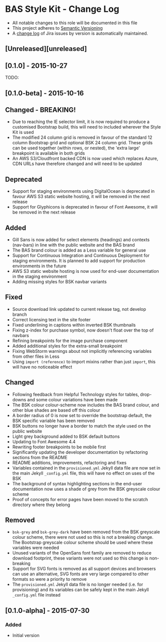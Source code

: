 # BAS Style Kit - Change Log

* All notable changes to this role will be documented in this file
* This project adheres to [Semantic Versioning](http://semver.org/spec/v2.0.0.html)
* A [change log](https://jira.ceh.ac.uk/browse/BSK/?selectedTab=com.atlassian.jira.jira-projects-plugin:changelog-panel)
of Jira issues by version is automatically maintained.

## [Unreleased][unreleased]

## [0.1.0] - 2015-10-27

TODO:

## [0.1.0-beta] - 2015-10-16

## Changed - BREAKING!

* Due to reaching the IE selector limit, it is now required to produce a customised Bootstrap build, this will need to
included wherever the Style Kit is used
* The modified 24 column grid is removed in favour of the standard 12 column Bootstrap grid and optional BSK 24 column
grid. These grids can be used together (within rows, or nested), the 'extra large' breakpoint is available in both grids
* An AWS S3/Cloudfront backed CDN is now used which replaces Azure, CDN URLs have therefore changed and will need to be
updated

## Deprecated

* Support for staging environments using DigitalOcean is deprecated in favour AWS S3 static website hosting, it will be
removed in the next release
* Support for Glyphicons is deprecated in favour of Font Awesome, it will be removed in the next release

## Added

* Gill Sans is now added for select elements (headings) and contexts (nav-bars) in line with the public website and the
BAS brand
* The BAS brand colour is added as a Less variable for general use
* Support for Continuous Integration and Continuous Deployment for staging environments. It is planned to add support
for production environments in the future
* AWS S3 static website hosting is now used for end-user documentation in the staging environment
* Adding missing styles for BSK navbar variants

## Fixed

* Source download link updated to current release tag, not develop branch
* Correct licensing text in the site footer
* Fixed underlining in captions within inverted BSK thumbnails
* Fixing z-index for purchase symbol, now doesn't float over the top of navbars
* Refining breakpoints for the image purchase component
* Added additional styles for the extra-small breakpoint
* Fixing WebStorm warnings about not implicitly referencing variables from other files in Less
* Using `import (reference)` to import mixins rather than just `import`, this will have no noticeable effect

## Changed

* Following feedback from Helpful Technology styles for tables, drop-downs and some colour variations have been made
* The BSK colour colour-scheme now includes the BAS brand colour, and other blue shades are based off this colour
* A border radius of 0 is now set to override the bootstrap default, the BSK specific variable has been removed
* BSK buttons no longer have a border to match the style used on the public website
* Light grey background added to BSK default buttons
* Updating to Font Awesome 4.4
* Rewriting footer breakpoints to be mobile first
* Significantly updating the developer documentation by refactoring sections from the README
* README additions, improvements, refactoring and fixes
* Variables contained in the `provisioned.yml` Jekyll data file are now set in the main Jekyll `_config.yml` file, this
will have no effect on uses of the BSK
* The background of syntax highlighting sections in the end-user documentation now uses a shade of grey from the BSK
greyscale colour scheme
* Proof of concepts for error pages have been moved to the scratch directory where they belong

## Removed

* `bsk-grey` and `bsk-grey-dark` have been removed from the BSK greyscale colour scheme, there were not used so this is
not a breaking change. The Bootstrap greyscale colour scheme should be used where these variables were needed
* Unused variants of the OpenSans font family are removed to reduce download footprint, these variants were not used so
this change is non-breaking
* Support for SVG fonts is removed as all support devices and browsers can use an alternative, SVG fonts are very large
compared to other formats so were a priority to remove
* The `provisioned.yml` Jekyll data file is no longer needed (i.e. for provisioning) and its variables can be safely
kept in the main Jekyll `_config.yml` file instead

## [0.1.0-alpha] - 2015-07-30

### Added

* Initial version
